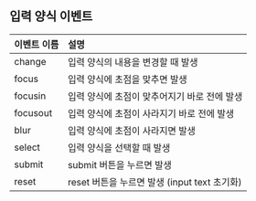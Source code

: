 ## 입력 양식 이벤트

| 이벤트 이름 | 설명 |
| :------------- | :------------- |
| change | 입력 양식의 내용을 변경할 때 발생 |
| focus | 입력 양식에 초점을 맞추면 발생 |
| focusin | 입력 양식에 초점이 맞추어지기 바로 전에 발생 |
| focusout | 입력 양식에 초점이 사라지기 바로 전에 발생 |
| blur | 입력 양식에 초점이 사라지면 발생 |
| select | 입력 양식을 선택할 때 발생 |
| submit | submit 버튼을 누르면 발생 |
| reset | reset 버튼을 누르면 발생 (input text 초기화) |
